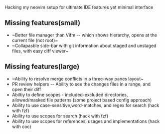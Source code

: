 Hacking my neovim setup for ultimate IDE features yet minimal interface

## Missing features(small)

- ~Better file manager than Vifm -- which shows hierarchy, opens at the current file (not root)~
- ~Collapasble side-bar with git information about staged and unstaged files, with easy diff viewer~

## Missing features(large)

- ~Ability to resolve merge conflicts in a three-way panes layout~
- PR review helpers -- Ability to see the changes files in a range, and open their diff
- Abiltiy to define scopes - included-excluded directories, allowed/masked file patterns (some project based config approach)
- Ability to use case-sensitive,word-matches, and regex for search (hack with fzf)
- Ability to use scopes for search (hack with fzf)
- Ability to use scopes for references, usages and implementations (hack with coc)
